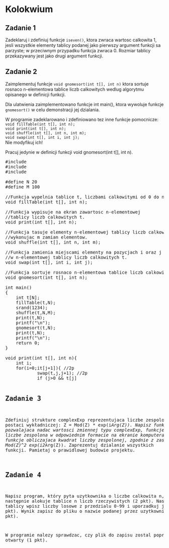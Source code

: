 # Kolokwium

## Zadanie 1
Zadeklaruj i zdefiniuj funkcje ```iseven()```, ktora zwraca wartosc calkowita 1,
jesli wszystkie elementy tablicy podanej jako pierwszy argument funkcji
sa parzyste; w przeciwnym przypadku funkcja zwraca 0.
Rozmiar tablicy przekazywany jest jako drugi argument funkcji.


## Zadanie 2
Zaimplementuj funkcje ```void gnomesort(int t[], int n)```
ktora sortuje rosnaco n-elementowa tablice
liczb calkowitych wedlug algorytmu opisanego w definicji funkcji.

Dla ulatwienia zaimplementowano funkcje int main(),
ktora wywoluje funkcje ```gnomesort()``` w celu
demonstracji jej dzialania.

W programie zadeklarowano i zdefiniowano tez inne funkcje pomocnicze:
```void fillTable(int t[], int n);```<br>
```void print(int t[], int n);```<br>
```void shuffle(int t[], int n, int m);```<br>
```void swap(int t[], int i, int j);```<br>
Nie modyfikuj ich!<br>

Pracuj jedynie w definicji funkcji void gnomesort(int t[], int n).

<pre>
#include<stdio.h>
#include<stdlib.H>
#include<time.h>

#define N 20
#define M 100

//Funkcja wypelnia tablice t, liczbami calkowitymi od 0 do n-1.
void fillTable(int t[], int n);

//Funkcja wypisuje na ekran zawartosc n-elementowej
//tablicy liczb calkowitych t.
void print(int t[], int n);

//Funkcja tasuje elementy n-elementowej tablicy liczb calkowitych t,
//wykonujac m zamian elementow.
void shuffle(int t[], int n, int m);

//Funkcja zamienia miejscami elementy na pozycjach i oraz j
//w n-elementowej tablicy liczb calkowitych t.
void swap(int t[], int i, int j);

//Funkcja sortuje rosnaco n-elementowa tablice liczb calkowitych t.
void gnomesort(int t[], int n);

int main()
{
    int t[N];
    fillTable(t,N);
    srand(1234);
    shuffle(t,N,M);
    print(t,N);
    printf("\n");
    gnomesort(t,N);
    print(t,N);
    printf("\n");
    return 0;
}

void print(int t[], int n){
    int i;
    for(i=0;i<N;i++)
        printf("%d ",t[i]);
}

void fillTable(int t[], int n){
    int i;
    for(i=0;i<N;i++)
        t[i] = i;
}

void shuffle(int t[], int n, int m){
    int i;
    srand(time(NULL));
    for(i=0; i<m; i++){
        swap(t,rand()%n,rand()%n);
    }
}

void swap(int t[], int i, int j){
    int tmp;
    tmp = t[i];
    t[i] = t[j];
    t[j] = tmp;
}

void gnomesort(int t[], int n){
/* Przechodzimy przez tablice uzywajac zmiennej pomocniczej j
   do odliczania elementow w tablicy
   Jesli element j jest wiekszy od elementu j+1 to zamieniamy je miejscami.
   Po zamianie sprawdzamy czy j jest wieksze od 0
   i czy element element j jest mniejszy od elementu j-1
     -jesli oba warunki sa spelnione to przypisujemy j wartosc -1 .*/
    int j; //1p
    for (j=0;j<n-1;++j) //2p
        if (t[j]>t[j+1]){ //2p
            swap(t,j,j+1); //2p
            if (j>0 && t[j]<t[j-1]) //2p
            j=-1; //1p
        }
}

</pre>


## Zadanie 3
Zdefiniuj strukture complexExp reprezentujaca liczbe zespolona w postaci
wykładniczej: Z = Mod(Z) * exp(i*Arg(Z)).
Napisz funkcje pozwalajaca nadac wartosci zmiennej typu complexExp, funkcje wypisujaca
liczbe zespolona w odpowiednim formacie na ekranie komputera oraz funkcje obliczajaca
kwadrat liczby zespolonej, zgodnie z zasada: Z^2 = Mod(Z)^2 *exp(i*2*Arg(Z)).
Zaprezentuj dzialanie wszystkich funkcji.
Pamietaj o prawidlowej budowie projektu.


## Zadanie 4
Napisz program, który pyta uzytkownika o liczbe calkowita n, a następnie alokuje tablice
n liczb rzeczywistych (2 pkt). Nastepnie do tablicy wpisz liczby losowe z przedzialu 0-99
i uporzadkuj je rosnąco (2 pkt). Wynik zapisz do pliku o nazwie podanej przez uzytkownika (5 pkt).

W programie nalezy sprawdzac, czy plik do zapisu zostal poprawnie otwarty (1 pkt).
